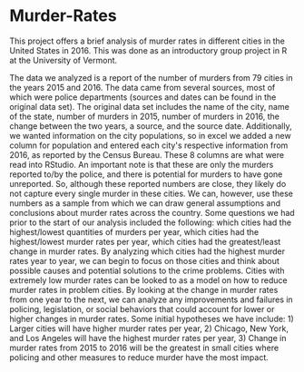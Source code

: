 # Murder-Rates
This project offers a brief analysis of murder rates in different cities in the United States in 2016. This was done as an introductory group project in R at the University of Vermont.

The data we analyzed is a report of the number of murders from 79 cities in the years 2015 and 2016. The data came from several sources, most of which were police departments (sources and dates can be found in the original data set). The original data set includes the name of the city, name of the state, number of murders in 2015, number of murders in 2016, the change between the two years, a source, and the source date. Additionally, we wanted information on the city populations, so in excel we added a new column for population and entered each city's respective information from 2016, as reported by the Census Bureau. These 8 columns are what were read into RStudio. An important note is that these are only the murders reported to/by the police, and there is potential for murders to have gone unreported. So, although these reported numbers are close, they likely do not capture every single murder in these cities. We can, however, use these numbers as a sample from which we can draw general assumptions and conclusions about murder rates across the country. Some questions we had prior to the start of our analysis included the following: which cities had the highest/lowest quantities of murders per year, which cities had the highest/lowest murder rates per year, which cities had the greatest/least change in murder rates. By analyzing which cities had the highest murder rates year to year, we can begin to focus on those cities and think about possible causes and potential solutions to the crime problems. Cities with extremely low murder rates can be looked to as a model on how to reduce murder rates in problem cities. By looking at the change in murder rates from one year to the next, we can analyze any improvements and failures in policing, legislation, or social behaviors that could account for lower or higher changes in murder rates. Some initial hypotheses we have include: 1) Larger cities will have higher murder rates per year, 2) Chicago, New York, and Los Angeles will have the highest murder rates per year, 3) Change in murder rates from 2015 to 2016 will be the greatest in small cities where policing and other measures to reduce murder have the most impact.


